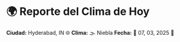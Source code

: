 # 🌍 Reporte del Clima de Hoy

**Ciudad:** Hyderabad, IN 🌐
**Clima:** 🌫️ Niebla
**Fecha:** 📅 07, 03, 2025 🚀
